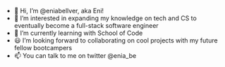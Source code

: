 - 👋 Hi, I’m @eniabellver, aka Eni!
- 👀 I’m interested in expanding my knowledge on tech and CS to eventually become a full-stack software engineer
- 🌱 I’m currently learning with School of Code
- 😃 I’m looking forward to collaborating on cool projects with my future fellow bootcampers
- 📫 You can talk to me on twitter @enia_be

<!---
eniabellver/eniabellver is a ✨ special ✨ repository because its `README.md` (this file) appears on your GitHub profile.
You can click the Preview link to take a look at your changes.
--->
